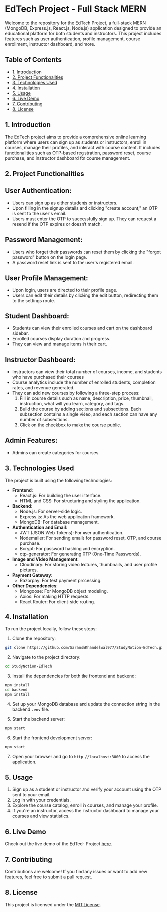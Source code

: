 # EdTech Project - Full Stack MERN

Welcome to the repository for the EdTech Project, a full-stack MERN (MongoDB, Express.js, React.js, Node.js) application designed to provide an educational platform for both students and instructors. This project includes features such as user authentication, profile management, course enrollment, instructor dashboard, and more.

## Table of Contents

- [1. Introduction](#1-introduction)
- [2. Project Functionalities](#2-project-functionalities)
- [3. Technologies Used](#3-technologies-used)
- [4. Installation](#4-installation)
- [5. Usage](#5-usage)
- [6. Live Demo](#6-live-demo)
- [7. Contributing](#7-contributing)
- [8. License](#8-license)

## 1. Introduction

The EdTech project aims to provide a comprehensive online learning platform where users can sign up as students or instructors, enroll in courses, manage their profiles, and interact with course content. It includes functionalities such as OTP-based registration, password reset, course purchase, and instructor dashboard for course management.

## 2. Project Functionalities

## User Authentication:

- Users can sign up as either students or instructors.
- Upon filling in the signup details and clicking "create account," an OTP is sent to the user's email.
- Users must enter the OTP to successfully sign up. They can request a resend if the OTP expires or doesn't match.

## Password Management:

- Users who forget their passwords can reset them by clicking the "forgot password" button on the login page.
- A password reset link is sent to the user's registered email.

## User Profile Management:

- Upon login, users are directed to their profile page.
- Users can edit their details by clicking the edit button, redirecting them to the settings route.

## Student Dashboard:

- Students can view their enrolled courses and cart on the dashboard sidebar.
- Enrolled courses display duration and progress.
- They can view and manage items in their cart.

## Instructor Dashboard:

- Instructors can view their total number of courses, income, and students who have purchased their courses.
- Course analytics include the number of enrolled students, completion rates, and revenue generated.
- They can add new courses by following a three-step process:
  1. Fill in course details such as name, description, price, thumbnail, instruction, what will you learn, category, and tags.
  2. Build the course by adding sections and subsections. Each subsection contains a single video, and each section can have any number of subsections.
  3. Click on the checkbox to make the course public.

## Admin Features:

- Admins can create categories for courses.

## 3. Technologies Used

The project is built using the following technologies:

- **Frontend**:
  - React.js: For building the user interface.
  - HTML and CSS: For structuring and styling the application.
- **Backend**:
  - Node.js: For server-side logic.
  - Express.js: As the web application framework.
  - MongoDB: For database management.
- **Authentication and Email**:
  - JWT (JSON Web Tokens): For user authentication.
  - Nodemailer: For sending emails for password reset, OTP, and course purchase.
  - Bcrypt: For password hashing and encryption.
  - otp-generator: For generating OTP (One-Time Passwords).
- **Image and Video Management**:
  - Cloudinary: For storing video lectures, thumbnails, and user profile pictures.
- **Payment Gateway**:
  - Razorpay: For test payment processing.
- **Other Dependencies**:
  - Mongoose: For MongoDB object modeling.
  - Axios: For making HTTP requests.
  - React Router: For client-side routing.

## 4. Installation

To run the project locally, follow these steps:

1. Clone the repository:
```bash
git clone https://github.com/SaranshKhandelwal977/StudyNotion-EdTech.git
```
2. Navigate to the project directory:
```bash
cd StudyNotion-EdTech
```
3. Install the dependencies for both the frontend and backend:
```bash
npm install
cd backend
npm install
```
4. Set up your MongoDB database and update the connection string in the backend `.env` file.

5. Start the backend server:
```bash
npm start
```
6. Start the frontend development server:
```bash
npm start
```
7. Open your browser and go to `http://localhost:3000` to access the application.

## 5. Usage

1. Sign up as a student or instructor and verify your account using the OTP sent to your email.
2. Log in with your credentials.
3. Explore the course catalog, enroll in courses, and manage your profile.
4. If you're an instructor, access the instructor dashboard to manage your courses and view statistics.

## 6. Live Demo

Check out the live demo of the EdTech Project [here](https://study-notion-ed-tech-eight.vercel.app/).

## 7. Contributing

Contributions are welcome! If you find any issues or want to add new features, feel free to submit a pull request.

## 8. License

This project is licensed under the [MIT License](LICENSE).

